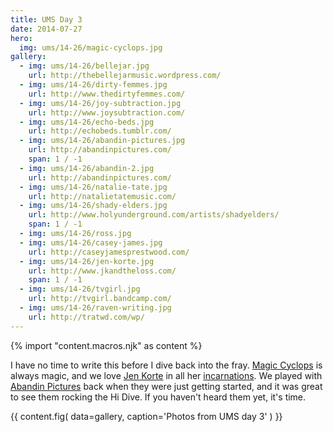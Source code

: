 ```yaml
---
title: UMS Day 3
date: 2014-07-27
hero:
  img: ums/14-26/magic-cyclops.jpg
gallery:
  - img: ums/14-26/bellejar.jpg
    url: http://thebellejarmusic.wordpress.com/
  - img: ums/14-26/dirty-femmes.jpg
    url: http://www.thedirtyfemmes.com/
  - img: ums/14-26/joy-subtraction.jpg
    url: http://www.joysubtraction.com/
  - img: ums/14-26/echo-beds.jpg
    url: http://echobeds.tumblr.com/
  - img: ums/14-26/abandin-pictures.jpg
    url: http://abandinpictures.com/
    span: 1 / -1
  - img: ums/14-26/abandin-2.jpg
    url: http://abandinpictures.com/
  - img: ums/14-26/natalie-tate.jpg
    url: http://natalietatemusic.com/
  - img: ums/14-26/shady-elders.jpg
    url: http://www.holyunderground.com/artists/shadyelders/
    span: 1 / -1
  - img: ums/14-26/ross.jpg
  - img: ums/14-26/casey-james.jpg
    url: http://caseyjamesprestwood.com/
  - img: ums/14-26/jen-korte.jpg
    url: http://www.jkandtheloss.com/
    span: 1 / -1
  - img: ums/14-26/tvgirl.jpg
    url: http://tvgirl.bandcamp.com/
  - img: ums/14-26/raven-writing.jpg
    url: http://tratwd.com/wp/
---
```

{% import "content.macros.njk" as content %}

I have no time to write this before I dive back into the fray.
[Magic Cyclops](http://themagiccyclops.com/) is always magic,
and we love [Jen Korte](http://www.jkandtheloss.com/) in all her
[incarnations](http://www.thedirtyfemmes.com/).
We played with [Abandin Pictures](http://abandinpictures.com/)
back when they were just getting
started, and it was great to see them rocking the Hi Dive. If you
haven't heard them yet, it's time.

{{ content.fig(
  data=gallery,
  caption='Photos from UMS day 3'
) }}
